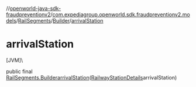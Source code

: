 //[openworld-java-sdk-fraudpreventionv2](../../../../index.md)/[com.expediagroup.openworld.sdk.fraudpreventionv2.models](../../index.md)/[RailSegments](../index.md)/[Builder](index.md)/[arrivalStation](arrival-station.md)

# arrivalStation

[JVM]\

public final [RailSegments.Builder](index.md)[arrivalStation](arrival-station.md)([RailwayStationDetails](../../-railway-station-details/index.md)arrivalStation)
